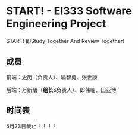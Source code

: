 # START! - EI333 Software Engineering Project

START! 即Study Together And Review Together!

## 成员

前端：史历（负责人）、喻智勇、张世康

后端：万新熠（**组长**&负责人）、郎伟临、田亚博

## 时间表

5月23日截止！！！！
